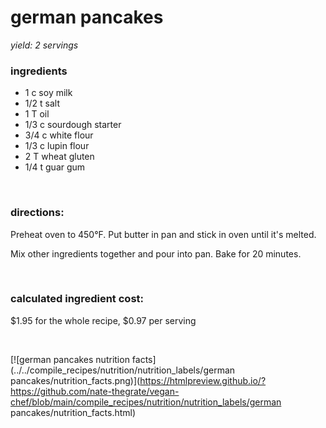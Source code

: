 # german pancakes
*yield: 2 servings*

### ingredients
- 1 c soy milk
- 1/2 t salt
- 1 T oil
- 1/3 c sourdough starter
- 3/4 c white flour
- 1/3 c lupin flour
- 2 T wheat gluten
- 1/4 t guar gum

<br>

### directions:

Preheat oven to 450°F. Put butter in pan and stick in oven until it's melted.

Mix other ingredients together and pour into pan. Bake for 20 minutes.


<br>

### calculated ingredient cost:

$1.95 for the whole recipe, $0.97 per serving

<br>

[![german pancakes nutrition facts](../../compile_recipes/nutrition/nutrition_labels/german pancakes/nutrition_facts.png)](https://htmlpreview.github.io/?https://github.com/nate-thegrate/vegan-chef/blob/main/compile_recipes/nutrition/nutrition_labels/german pancakes/nutrition_facts.html)